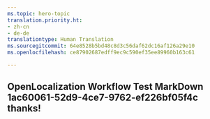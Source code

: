 ```yaml
---
ms.topic: hero-topic
translation.priority.ht:
- zh-cn
- de-de
translationtype: Human Translation
ms.sourcegitcommit: 64e8528b5bd48c8d3c56daf62dc16af126a29e10
ms.openlocfilehash: ce87902687edff9ec9c590ef35ee89960b163c61

---
```

## OpenLocalization Workflow Test MarkDown 1ac60061-52d9-4ce7-9762-ef226bf05f4c thanks!



<!--HONumber=Aug16_HO3-->


